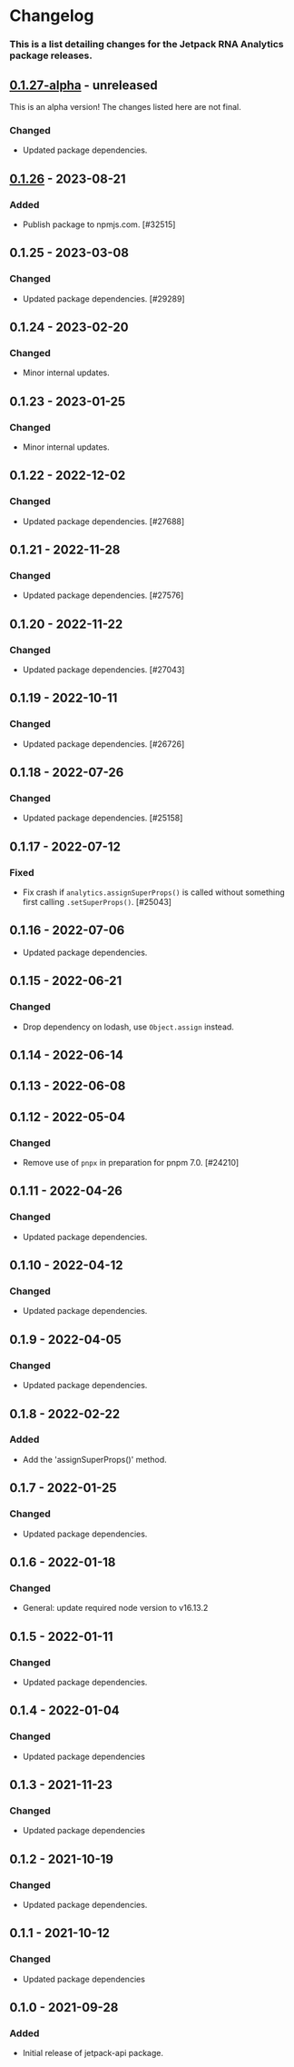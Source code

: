 # Changelog

### This is a list detailing changes for the Jetpack RNA Analytics package releases.

## [0.1.27-alpha] - unreleased

This is an alpha version! The changes listed here are not final.

### Changed
- Updated package dependencies.

## [0.1.26] - 2023-08-21
### Added
- Publish package to npmjs.com. [#32515]

## 0.1.25 - 2023-03-08
### Changed
- Updated package dependencies. [#29289]

## 0.1.24 - 2023-02-20
### Changed
- Minor internal updates.

## 0.1.23 - 2023-01-25
### Changed
- Minor internal updates.

## 0.1.22 - 2022-12-02
### Changed
- Updated package dependencies. [#27688]

## 0.1.21 - 2022-11-28
### Changed
- Updated package dependencies. [#27576]

## 0.1.20 - 2022-11-22
### Changed
- Updated package dependencies. [#27043]

## 0.1.19 - 2022-10-11
### Changed
- Updated package dependencies. [#26726]

## 0.1.18 - 2022-07-26
### Changed
- Updated package dependencies. [#25158]

## 0.1.17 - 2022-07-12
### Fixed
- Fix crash if `analytics.assignSuperProps()` is called without something first calling `.setSuperProps()`. [#25043]

## 0.1.16 - 2022-07-06

- Updated package dependencies.

## 0.1.15 - 2022-06-21
### Changed
- Drop dependency on lodash, use `Object.assign` instead.

## 0.1.14 - 2022-06-14

## 0.1.13 - 2022-06-08

## 0.1.12 - 2022-05-04
### Changed
- Remove use of `pnpx` in preparation for pnpm 7.0. [#24210]

## 0.1.11 - 2022-04-26
### Changed
- Updated package dependencies.

## 0.1.10 - 2022-04-12
### Changed
- Updated package dependencies.

## 0.1.9 - 2022-04-05
### Changed
- Updated package dependencies.

## 0.1.8 - 2022-02-22
### Added
- Add the 'assignSuperProps()' method.

## 0.1.7 - 2022-01-25
### Changed
- Updated package dependencies.

## 0.1.6 - 2022-01-18
### Changed
- General: update required node version to v16.13.2

## 0.1.5 - 2022-01-11
### Changed
- Updated package dependencies.

## 0.1.4 - 2022-01-04
### Changed
- Updated package dependencies

## 0.1.3 - 2021-11-23
### Changed
- Updated package dependencies

## 0.1.2 - 2021-10-19
### Changed
- Updated package dependencies.

## 0.1.1 - 2021-10-12
### Changed
- Updated package dependencies

## 0.1.0 - 2021-09-28
### Added
- Initial release of jetpack-api package.

[0.1.27-alpha]: https://github.com/Automattic/jetpack-analytics/compare/v0.1.26...v0.1.27-alpha
[0.1.26]: https://github.com/Automattic/jetpack-analytics/compare/v0.1.25...v0.1.26
